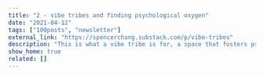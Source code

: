 ```yaml
---
title: "2 - vibe tribes and finding psychological oxygen"
date: "2021-04-12"
tags: ["100posts", "newsletter"]
external_link: "https://spencerchang.substack.com/p/vibe-tribes"
description: "This is what a vibe tribe is for, a space that fosters psychological oxygen by default. A community where you can be yourself and feel encouraged rather than pressured to create and express yourself authentically."
show_home: true
related: []
---
```


